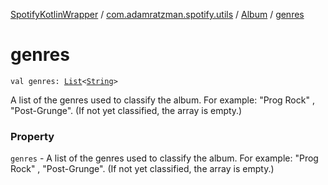 [SpotifyKotlinWrapper](../../index.md) / [com.adamratzman.spotify.utils](../index.md) / [Album](index.md) / [genres](./genres.md)

# genres

`val genres: `[`List`](https://kotlinlang.org/api/latest/jvm/stdlib/kotlin.collections/-list/index.html)`<`[`String`](https://kotlinlang.org/api/latest/jvm/stdlib/kotlin/-string/index.html)`>`

A list of the genres used to classify the album. For example: "Prog Rock" ,
"Post-Grunge". (If not yet classified, the array is empty.)

### Property

`genres` - A list of the genres used to classify the album. For example: "Prog Rock" ,
"Post-Grunge". (If not yet classified, the array is empty.)